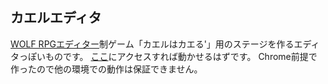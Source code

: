 ## カエルエディタ
[WOLF RPGエディター](https://silversecond.com/WolfRPGEditor/)制ゲーム「カエルはカエる'」用のステージを作るエディタっぽいものです。
[ここ](https://0x41n.github.io/FrogEditor/)にアクセスすれば動かせるはずです。
Chrome前提で作ったので他の環境での動作は保証できません。
